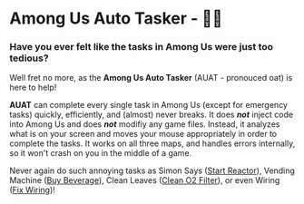 # Among Us Auto Tasker - 🤖🔧
### Have you ever felt like the tasks in Among Us were just too tedious?
Well fret no more, as the **Among Us Auto Tasker** (AUAT - pronouced oat) is here to help!

**AUAT** can complete every single task in Among Us (except for emergency tasks) quickly, efficiently, and (almost) never breaks. It does ***not*** inject code into Among Us and does ***not*** modifiy any game files. Instead, it analyzes what is on your screen and moves your mouse appropriately in order to complete the tasks. It works on all three maps, and handles errors internally, so it won\'t crash on you in the middle of a game.

Never again do such annoying tasks as Simon Says ([Start Reactor](https://among-us.fandom.com/wiki/Start_Reactor "Start Reactor")), Vending Machine ([Buy Beverage](https://among-us.fandom.com/wiki/Buy_Beverage "Buy Beverage")), Clean Leaves ([Clean O2 Filter](https://among-us.fandom.com/wiki/Clean_O2_Filter "Clean O2 Filter")), or even Wiring ([Fix Wiring](https://among-us.fandom.com/wiki/Fix_Wiring "Fix Wiring"))!